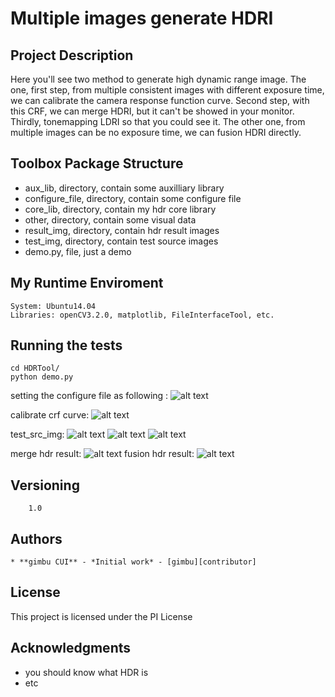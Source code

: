 # Multiple images generate HDRI 
## Project Description
Here you'll see two method to generate high dynamic range image. 
The one, first step, from multiple consistent images with different exposure time,  we can calibrate the camera response function curve. Second step, with this CRF, we can merge HDRI, but it can't be showed in your monitor. Thirdly, tonemapping LDRI so that you could see it.
The other one, from multiple images can be no exposure time, we can fusion HDRI directly.

## Toolbox Package Structure
* aux_lib, directory, contain some auxilliary library
* configure_file, directory, contain some configure file
* core_lib, directory, contain my hdr core library
* other, directory, contain some visual data
* result_img, directory, contain hdr result images
* test_img, directory, contain test source images
* demo.py, file, just a demo

## My Runtime Enviroment
```
System: Ubuntu14.04
Libraries: openCV3.2.0, matplotlib, FileInterfaceTool, etc.
```

## Running the tests
```
cd HDRTool/
python demo.py 
```
setting the configure file as following :
![alt text][configure_img]

calibrate crf curve:
![alt text][crf_img]

test_src_img:
![alt text][src_img0]
![alt text][src_img1]
![alt text][src_img2]

merge hdr result:
![alt text][hdr_merge]
fusion hdr result:
![alt text][hdr_fusion]

## Versioning
```
    1.0
```

## Authors
```
* **gimbu CUI** - *Initial work* - [gimbu][contributor]
```

## License

This project is licensed under the PI License 

## Acknowledgments

* you should know what HDR is
* etc

[src_img0]:https://cloud.githubusercontent.com/assets/20764967/24739132/fe58c770-1acc-11e7-8d89-3a41b0c3ae0b.png "src_img0"
[src_img1]:https://cloud.githubusercontent.com/assets/20764967/24739145/0fdebff4-1acd-11e7-92ee-0e045cb0ce61.png "src_img1"
[src_img2]:https://cloud.githubusercontent.com/assets/20764967/24739131/fe44fccc-1acc-11e7-9acb-30677f334c15.png "src_img2"
[crf_img]:https://cloud.githubusercontent.com/assets/20764967/24740985/79298850-1ad6-11e7-8f82-72f3357b082f.png "crf_img"
[configure_img]: https://cloud.githubusercontent.com/assets/20764967/24741073/f7f682dc-1ad6-11e7-9fca-00048ae12743.png "configure_img"
[hdr_merge]: https://cloud.githubusercontent.com/assets/20764967/24735525/ed42612e-1ab5-11e7-9904-f76591e6af42.png "Merge HDR"
[hdr_fusion]: https://cloud.githubusercontent.com/assets/20764967/24735538/fdc39a22-1ab5-11e7-8d59-1f3c2986b2c1.png "Fusion HDR"
[contributor]:https://github.com/

